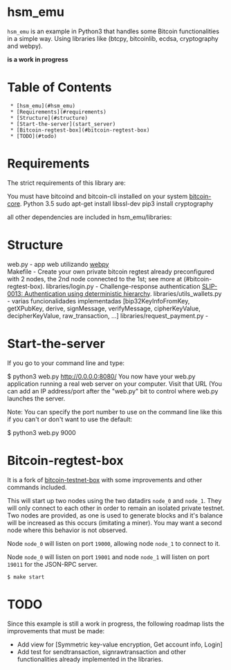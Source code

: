 
# hsm_emu
`hsm_emu` is an example in Python3 that handles some Bitcoin functionalities in a simple way. Using libraries like (btcpy, bitcoinlib, ecdsa, cryptography and webpy).

**is a work in progress**

Table of Contents
=================

	 * [hsm_emu](#hsm_emu)
	 * [Requirements](#requirements)
	 * [Structure](#structure)
	 * [Start-the-server](start_server)
	 * [Bitcoin-regtest-box](#bitcoin-regtest-box)
	 * [TODO](#todo)

# Requirements
The strict requirements of this library are:

You must have bitcoind and bitcoin-cli installed on your system <a href="https://bitcoin.org/en/bitcoin-core/">bitcoin-core</a>.
	Python 3.5
	sudo apt-get install libssl-dev
	pip3 install cryptography
		
all other dependencies are included in hsm_emu/libraries:

# Structure

web.py            - app web utilizando <a href="http://webpy.org">webpy</a>  
Makefile            - Create your own private bitcoin regtest already preconfigured with 2 nodes, the 2nd node connected to the 1st; see more at (#bitcoin-regtest-box).
libraries/login.py            - Challenge-response authentication [SLIP-0013: Authentication using deterministic hierarchy](https://github.com/satoshilabs/slips/blob/master/slip-0013.md).
libraries/utils_wallets.py            - varias funcionalidades implementadas [bip32KeyInfoFromKey, getXPubKey, derive, signMessage, verifyMessage, cipherKeyValue, decipherKeyValue, raw_transaction, ...]
libraries/request_payment.py            -

# Start-the-server
If you go to your command line and type:

$ python3 web.py
http://0.0.0.0:8080/
You now have your web.py application running a real web server on your computer. Visit that URL (You can add an IP address/port after the "web.py" bit to control where web.py launches the server.

Note: You can specify the port number to use on the command line like this if you can't or don't want to use the default:

$ python3 web.py 9000

# Bitcoin-regtest-box
It is a fork of <a href="https://github.com/freewil/bitcoin-testnet-box">bitcoin-testnet-box</a> with some improvements and other commands included.

This will start up two nodes using the two datadirs `node_0` and `node_1`. They
will only connect to each other in order to remain an isolated private testnet.
Two nodes are provided, as one is used to generate blocks and it's balance
will be increased as this occurs (imitating a miner). You may want a second node
where this behavior is not observed.

Node `node_0` will listen on port `19000`, allowing node `node_1` to connect to it.

Node `node_0` will listen on port `19001` and node `node_1` will listen on port `19011`
for the JSON-RPC server.


```
$ make start
```


# TODO
Since this example is still a work in progress, the following roadmap lists the improvements that must be made:
* Add view for [Symmetric key-value encryption, Get account info, Login]
* Add test for sendtransaction, signrawtransaction and other functionalities already implemented in the libraries.
